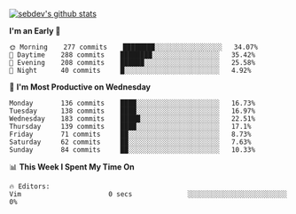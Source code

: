 [![sebdev's github stats](https://github-readme-stats.vercel.app/api?username=sebdeveloper6952)](https://github.com/anuraghazra/github-readme-stats)
<!--START_SECTION:waka-->
**I'm an Early 🐤** 

```text
🌞 Morning    277 commits    ████████░░░░░░░░░░░░░░░░░   34.07% 
🌆 Daytime    288 commits    ████████░░░░░░░░░░░░░░░░░   35.42% 
🌃 Evening    208 commits    ██████░░░░░░░░░░░░░░░░░░░   25.58% 
🌙 Night      40 commits     █░░░░░░░░░░░░░░░░░░░░░░░░   4.92%

```
📅 **I'm Most Productive on Wednesday** 

```text
Monday       136 commits    ████░░░░░░░░░░░░░░░░░░░░░   16.73% 
Tuesday      138 commits    ████░░░░░░░░░░░░░░░░░░░░░   16.97% 
Wednesday    183 commits    █████░░░░░░░░░░░░░░░░░░░░   22.51% 
Thursday     139 commits    ████░░░░░░░░░░░░░░░░░░░░░   17.1% 
Friday       71 commits     ██░░░░░░░░░░░░░░░░░░░░░░░   8.73% 
Saturday     62 commits     ██░░░░░░░░░░░░░░░░░░░░░░░   7.63% 
Sunday       84 commits     ██░░░░░░░░░░░░░░░░░░░░░░░   10.33%

```


📊 **This Week I Spent My Time On** 

```text
🔥 Editors: 
Vim                      0 secs              ░░░░░░░░░░░░░░░░░░░░░░░░░   0%

```


<!--END_SECTION:waka-->
